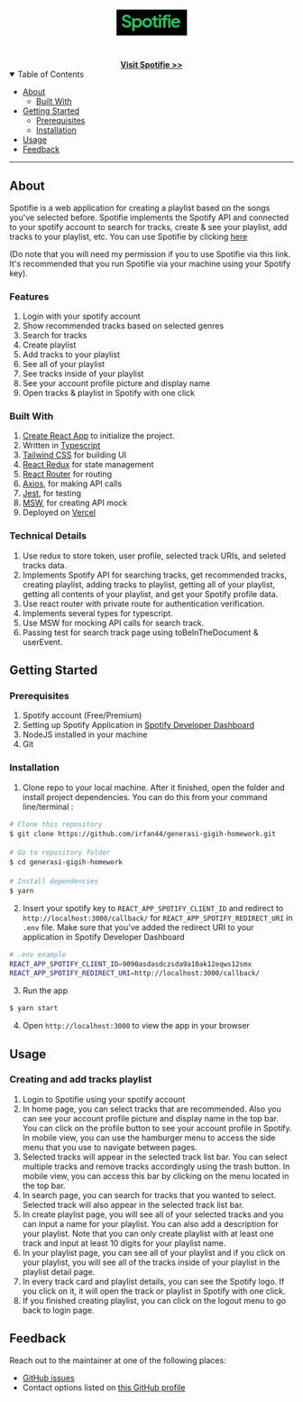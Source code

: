 <h1 align="center">
  <a href="https://github.com/irfan44/generasi-gigih-homework">
    <img src="docs/images/logo.png" alt="Logo">
  </a>
</h1>

<div align="center">
  <br />
  <a href="https://generasi-gigih.irfannm.me"><strong>Visit Spotifie >></strong></a>
  <br />
</div>

<details open="open">
<summary>Table of Contents</summary>

- [About](#about)
  - [Built With](#built-with)
- [Getting Started](#getting-started)
  - [Prerequisites](#prerequisites)
  - [Installation](#installation)
- [Usage](#usage)
- [Feedback](#feedback)

</details>

---

## About

Spotifie is a web application for creating a playlist based on the songs you've selected before. Spotifie implements the Spotify API and connected to your spotify account to search for tracks, create & see your playlist, add tracks to your playlist, etc. You can use Spotifie by clicking [here](https://generasi-gigih.irfannm.me)

(Do note that you will need my permission if you to use Spotifie via this link. It's recommended that you run Spotifie via your machine using your Spotify key).

### Features

1. Login with your spotify account
2. Show recommended tracks based on selected genres
3. Search for tracks
4. Create playlist
5. Add tracks to your playlist
6. See all of your playlist
7. See tracks inside of your playlist
8. See your account profile picture and display name
9. Open tracks & playlist in Spotify with one click

### Built With

1. [Create React App](https://create-react-app.dev/) to initialize the project.
2. Written in [Typescript](https://www.typescriptlang.org/)
3. [Tailwind CSS](https://tailwindcss.com/) for building UI
4. [React Redux](https://react-redux.js.org/) for state management
5. [React Router](https://reactrouter.com/) for routing
6. [Axios](https://github.com/axios/axios), for making API calls
7. [Jest](https://jestjs.io/), for testing
8. [MSW](https://mswjs.io/), for creating API mock
9. Deployed on [Vercel](https://vercel.com/)

### Technical Details

1. Use redux to store token, user profile, selected track URIs, and seleted tracks data.
2. Implements Spotify API for searching tracks, get recommended tracks, creating playlist, adding tracks to playlist, getting all of your playlist, getting all contents of your playlist, and get your Spotify profile data.
3. Use react router with private route for authentication verification.
4. Implements several types for typescript.
5. Use MSW for mocking API calls for search track.
6. Passing test for search track page using toBeInTheDocument & userEvent.

## Getting Started

### Prerequisites

1. Spotify account (Free/Premium)
2. Setting up Spotify Application in [Spotify Developer Dashboard ](https://developer.spotify.com/dashboard/applications)
3. NodeJS installed in your machine
4. Git

### Installation

1. Clone repo to your local machine. After it finished, open the folder and install project dependencies. You can do this from your command line/terminal :

```bash
# Clone this repository
$ git clone https://github.com/irfan44/generasi-gigih-homework.git

# Go to repository folder
$ cd generasi-gigih-homework

# Install dependencies
$ yarn
```

2. Insert your spotify key to `REACT_APP_SPOTIFY_CLIENT_ID` and redirect to `http://localhost:3000/callback/` for `REACT_APP_SPOTIFY_REDIRECT_URI` in `.env` file. Make sure that you've added the redirect URI to your application in Spotify Developer Dashboard

```bash
# .env example
REACT_APP_SPOTIFY_CLIENT_ID=9090asdasdczsda9a10ak12eqws12smx
REACT_APP_SPOTIFY_REDIRECT_URI=http://localhost:3000/callback/
```

3. Run the app

```bash
$ yarn start
```

4. Open `http://localhost:3000` to view the app in your browser

## Usage

### Creating and add tracks playlist

1. Login to Spotifie using your spotify account
2. In home page, you can select tracks that are recommended. Also you can see your account profile picture and display name in the top bar. You can click on the profile button to see your account profile in Spotify. In mobile view, you can use the hamburger menu to access the side menu that you use to navigate between pages.
3. Selected tracks will appear in the selected track list bar. You can select multiple tracks and remove tracks accordingly using the trash button. In mobile view, you can access this bar by clicking on the menu located in the top bar.
4. In search page, you can search for tracks that you wanted to select. Selected track will also appear in the selected track list bar.
5. In create playlist page, you will see all of your selected tracks and you can input a name for your playlist. You can also add a description for your playlist. Note that you can only create playlist with at least one track and input at least 10 digits for your playlist name.
6. In your playlist page, you can see all of your playlist and if you click on your playlist, you will see all of the tracks inside of your playlist in the playlist detail page.
7. In every track card and playlist details, you can see the Spotify logo. If you click on it, it will open the track or playlist in Spotify with one click.
8. If you finished creating playlist, you can click on the logout menu to go back to login page.

## Feedback

Reach out to the maintainer at one of the following places:

- [GitHub issues](https://github.com/irfan44/generasi-gigih-homework/issues/new)
- Contact options listed on [this GitHub profile](https://github.com/irfan44)
